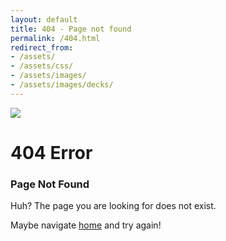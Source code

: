 ```yaml
---
layout: default
title: 404 - Page not found
permalink: /404.html
redirect_from:
- /assets/
- /assets/css/
- /assets/images/
- /assets/images/decks/
---
```


<div class="d-flex justify-content-center align-items-center">
  <div class="col-md-12 text-center">
    <img src="{{site.baseurl}}/assets/images/404.gif"/>
    <h1>404 Error</h1>
    <h3>Page Not Found</h3>
    <p>Huh? The page you are looking for does not exist.</p>
    <p>Maybe navigate <a href="{{site.baseurl}}/">home</a> and try again!</p>
  </div>
</div>
